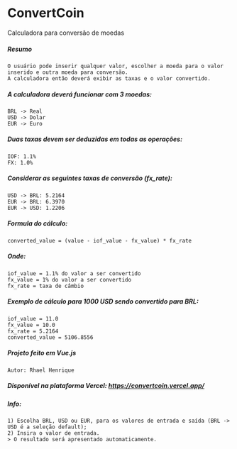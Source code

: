 # ConvertCoin
Calculadora para conversão de moedas

##### Resumo
    O usuário pode inserir qualquer valor, escolher a moeda para o valor inserido e outra moeda para conversão.
    A calculadora então deverá exibir as taxas e o valor convertido.


##### A calculadora deverá funcionar com 3 moedas:
    BRL -> Real
    USD -> Dolar
    EUR -> Euro

##### Duas taxas devem ser deduzidas em todas as operações:
    IOF: 1.1%
    FX: 1.0%

##### Considerar as seguintes taxas de conversão (fx_rate):
    USD -> BRL: 5.2164
    EUR -> BRL: 6.3970
    EUR -> USD: 1.2206


##### Formula do cálculo:
    converted_value = (value - iof_value - fx_value) * fx_rate

##### Onde:
    iof_value = 1.1% do valor a ser convertido
    fx_value = 1% do valor a ser convertido
    fx_rate = taxa de câmbio

##### Exemplo de cálculo para 1000 USD sendo convertido para BRL:
    iof_value = 11.0
    fx_value = 10.0
    fx_rate = 5.2164
    converted_value = 5106.8556

##### Projeto feito em Vue.js
    Autor: Rhael Henrique

##### Disponível na plataforma Vercel: https://convertcoin.vercel.app/

##### Info:
    1) Escolha BRL, USD ou EUR, para os valores de entrada e saída (BRL -> USD é a seleção default);
    2) Insira o valor de entrada.
    > O resultado será apresentado automaticamente.
